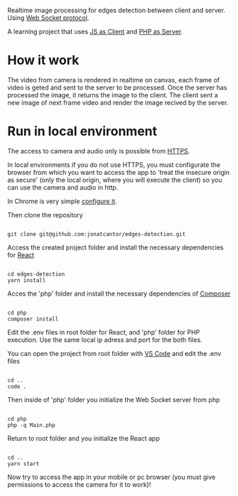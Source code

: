Realtime image processing for edges detection between client and server.
Using [Web Socket protocol](https://en.wikipedia.org/wiki/WebSocket).

A learning project that uses [JS as Client](https://developer.mozilla.org/en-US/docs/Web/JavaScript) and [PHP as Server](https://www.php.net/manual/en).

# How it work
The video from camera is rendered in realtime on canvas, each frame of video is geted and sent to the server to be processed.
Once the server has processed the image, it returns the image to the client.
The client sent a new image of next frame video and render the image recived by the server.

# Run in local environment
The access to camera and audio only is possible from [HTTPS](https://en.wikipedia.org/wiki/HTTPS).

In local environments if you do not use HTTPS, you must configurate the browser from which you want to access the app to 'treat the insecure origin as secure' (only the local origin, where you will execute the client) so you can use the camera and audio in http.

In Chrome is very simple [configure it](https://stackoverflow.com/questions/40696280/unsafely-treat-insecure-origin-as-secure-flag-is-not-working-on-chrome).

Then clone the repository
```

git clone git@github.com:jonatcantor/edges-detection.git

```

Access the created project folder and install the necessary dependencies for [React](https://reactjs.org)
```

cd edges-detection
yarn install

```

Acces the 'php' folder and install the necessary dependencies of [Composer](https://getcomposer.org)
```

cd php
composer install

```

Edit the .env files in root folder for React, and 'php' folder for PHP execution. Use the same local ip adress and port for the both files.

You can open the project from root folder with [VS Code](https://code.visualstudio.com) and edit the .env files
```

cd ..
code .

```

Then inside of 'php' folder you initialize the Web Socket server from php
```

cd php
php -q Main.php

```

Return to root folder and you initialize the React app
```

cd ..
yarn start

```

Now try to access the app in your mobile or pc browser (you must give permissions to access the camera for it to work)!

